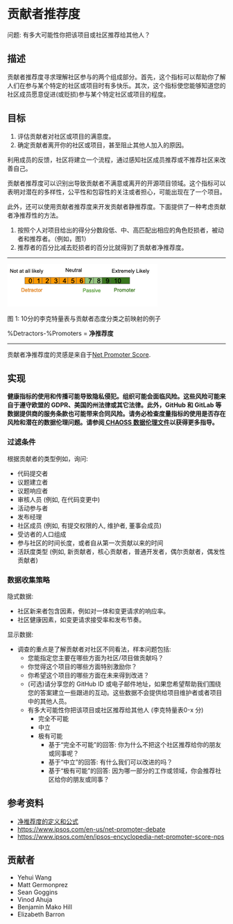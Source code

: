 # 贡献者推荐度


问题: 有多大可能性你把该项目或社区推荐给其他人？ 

## 描述
贡献者推荐度寻求理解社区参与的两个组成部分。首先，这个指标可以帮助你了解人们在参与某个特定的社区或项目时有多快乐。其次，这个指标使您能够知道您的社区成员愿意促进(或贬损)参与某个特定社区或项目的程度。

## 目标
1. 评估贡献者对社区或项目的满意度。
2. 确定贡献者离开你的社区或项目，甚至阻止其他人加入的原因。

利用成员的反馈，社区将建立一个流程，通过感知社区成员推荐或不推荐社区来改善自己。

贡献者推荐度可以识别出导致贡献者不满意或离开的开源项目领域。这个指标可以表明对潜在的多样性，公平性和包容性的关注或者担心，可能出现在了一个项目。

此外，还可以使用贡献者推荐度来开发贡献者静推荐度。下面提供了一种考虑贡献者净推荐性的方法。
1. 按照个人对项目给出的得分分数段低、中、高匹配出相应的角色贬损者，被动者和推荐者。（例如，图1）
2. 推荐者的百分比减去贬损者的百分比就得到了贡献者净推荐度。

---

![recommendability-scale](images/contributor-recommendability_recommendability-scale.png)


图 1: 10分的李克特量表与贡献者态度分类之前映射的例子 

%Detractors-%Promoters = **净推荐度**

---
贡献者净推荐度的灵感是来自于[Net Promoter Score](https://www.surveymonkey.com/mp/net-promoter-score-definition-formula/).

## 实现

__健康指标的使用和传播可能导致隐私侵犯。组织可能会面临风险。这些风险可能来自于遵守欧盟的 GDPR、美国的州法律或其它法律。此外，GitHub 和 GitLab 等数据提供商的服务条款也可能带来合同风险。请务必检查度量指标的使用是否存在风险和潜在的数据伦理问题。请参阅[ CHAOSS 数据伦理文件](https://github.com/chaoss/metrics/tree/main/resources)以获得更多指导。__

### 过滤条件 
根据贡献者的类型例如，询问:

* 代码提交者
* 议题建立者
* 议题响应者
* 审核人员 (例如, 在代码变更中)
* 活动参与者
* 发布经理
* 社区成员 (例如, 有提交权限的人, 维护者, 董事会成员)
* 受访者的人口组成
* 参与社区的时间长度，或者自从第一次贡献以来的时间
* 活跃度类型 (例如, 新贡献者，核心贡献者，普通开发者，偶尔贡献者，偶发性贡献者)

### 数据收集策略
隐式数据: 

* 社区新来者包含因素，例如对一体和变更请求的响应率。
* 社区健康因素，如变更请求接受率和发布节奏。

显示数据: 
* 调查的重点是了解贡献者对社区不同看法，样本问题包括: 
    * 您能指定您主要在哪些方面为社区/项目做贡献吗？ 
    * 你觉得这个项目的哪些方面特别激励你？
    * 你希望这个项目的哪些方面在未来得到改进？
    * (可选)请分享您的 GitHub ID 或电子邮件地址，如果您希望帮助我们围绕您的答案建立一些跟进的互动。这些数据不会提供给项目维护者或者项目中的其他人员。
    * 有多大可能性你把该项目或社区推荐给其他人 (李克特量表0-x 分)
        * 完全不可能
        * 中立
        * 极有可能
          * 基于“完全不可能”的回答: 你为什么不把这个社区推荐给你的朋友或同事呢？
          * 基于“中立”的回答: 有什么我们可以改进的吗？
          * 基于“极有可能”的回答: 因为哪一部分的工作或领域，你会推荐社区给你的朋友或同事？

## 参考资料
* [净推荐度的定义和公式](https://www.surveymonkey.com/mp/net-promoter-score-definition-formula/)
* https://www.ipsos.com/en-us/net-promoter-debate
* https://www.ipsos.com/en/ipsos-encyclopedia-net-promoter-score-nps 

## 贡献者
* Yehui Wang 
* Matt Germonprez 
* Sean Goggins 
* Vinod Ahuja 
* Benjamin Mako Hill
* Elizabeth Barron 

